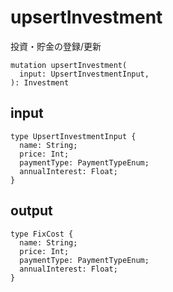 # upsertInvestment

投資・貯金の登録/更新

```gql
mutation upsertInvestment(
  input: UpsertInvestmentInput,
): Investment
```

## input

```gql
type UpsertInvestmentInput {
  name: String;
  price: Int;
  paymentType: PaymentTypeEnum;
  annualInterest: Float;
}
```

## output

```gql
type FixCost {
  name: String;
  price: Int;
  paymentType: PaymentTypeEnum;
  annualInterest: Float;
}
```
